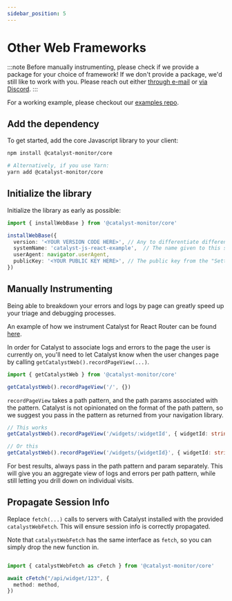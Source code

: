 ```yaml
---
sidebar_position: 5
---
```


# Other Web Frameworks

:::note
Before manually instrumenting, please check if we provide a package for your choice of framework! If we don't provide a package, we'd
still like to work with you. Please reach out either [through e-mail](mailto:bill@privium.xyz) or [via Discord](https://discord.gg/YQZy4SXzmX).
:::

For a working example, please checkout our [examples repo](https://github.com/catalyst-monitor/catalyst-examples).

## Add the dependency

To get started, add the core Javascript library to your client:

```bash title="Terminal"
npm install @catalyst-monitor/core

# Alternatively, if you use Yarn:
yarn add @catalyst-monitor/core
```

## Initialize the library

Initialize the library as early as possible:

```ts title="index.ts"
import { installWebBase } from '@catalyst-monitor/core'

installWebBase({
  version: '<YOUR VERSION CODE HERE>', // Any to differentiate different deploys, e.g. Git commit SHA
  systemName: 'catalyst-js-react-example',  // The name given to this service. All endpoints will be grouped by this name.
  userAgent: navigator.userAgent,
  publicKey: '<YOUR PUBLIC KEY HERE>', // The public key from the "Settings" page in the Catalyst dashboard.
})
```

## Manually Instrumenting

Being able to breakdown your errors and logs by page can greatly speed up your triage and debugging processes.

An example of how we instrument Catalyst for React Router can be found [here](https://github.com/catalyst-monitor/catalyst-js/blob/main/packages/react-router/src/Catalyst.tsx).

In order for Catalyst to associate logs and errors to the page the user is currently on, you'll need to let Catalyst know when the user changes page by calling `getCatalystWeb().recordPageView(...)`.

```ts
import { getCatalystWeb } from '@catalyst-monitor/core'

getCatalystWeb().recordPageView('/', {})
```

`recordPageView` takes a path pattern, and the path params associated with the pattern. Catalyst is not opinionated on the format of the path pattern, so we suggest you pass in the pattern as returned from your navigation library.

```ts
// This works
getCatalystWeb().recordPageView('/widgets/:widgetId', { widgetId: string })

// Or this
getCatalystWeb().recordPageView('/widgets/{widgetId}', { widgetId: string })
```

For best results, always pass in the path pattern and param separately. This will give you an aggregate view of logs and errors per path pattern, while still letting you drill down on individual visits.

## Propagate Session Info

Replace `fetch(...)` calls to servers with Catalyst installed with the provided `catalystWebFetch`. This will ensure session info is correctly propagated.

Note that `catalystWebFetch` has the same interface as `fetch`, so you can simply drop the new function in.

```ts title="api.ts"

import { catalystWebFetch as cFetch } from '@catalyst-monitor/core'

await cFetch("/api/widget/123", {
  method: method,
})
```

